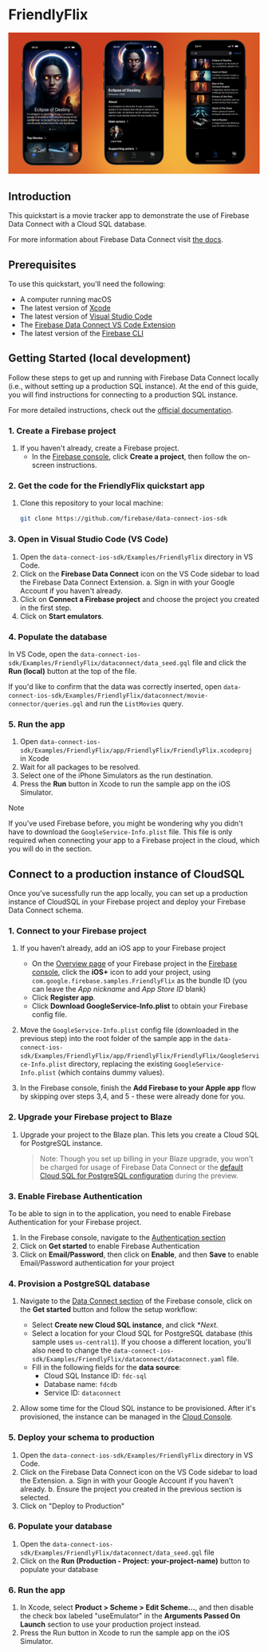 # FriendlyFlix

![FriendlyFlix, a movie tracker sample app](FriendlyFlix-Hero.png)

## Introduction

This quickstart is a movie tracker app to demonstrate the use of Firebase Data Connect
 with a Cloud SQL database.

For more information about Firebase Data Connect visit [the docs](https://firebase.google.com/docs/data-connect/).


## Prerequisites

To use this quickstart, you'll need the following:
- A computer running macOS
- The latest version of [Xcode](https://developer.apple.com/xcode/)
- The latest version of [Visual Studio Code](https://code.visualstudio.com/)
- The [Firebase Data Connect VS Code Extension](https://marketplace.visualstudio.com/items?itemName=GoogleCloudTools.firebase-dataconnect-vscode)
- The latest version of the [Firebase CLI](https://firebase.google.com/docs/cli#update-cli)

## Getting Started (local development)

Follow these steps to get up and running with Firebase Data Connect locally (i.e., without setting up a production SQL instance). At the end of this guide, you will find instructions for connecting to a production SQL instance.

For more detailed instructions,
check out the [official documentation](https://firebase.google.com/docs/data-connect/quickstart-local).


### 1. Create a Firebase project

1. If you haven't already, create a Firebase project.
    * In the [Firebase console](https://console.firebase.google.com), click
        **Create a project**, then follow the on-screen instructions.

### 2. Get the code for the FriendlyFlix quickstart app

1. Clone this repository to your local machine:
   ```sh
   git clone https://github.com/firebase/data-connect-ios-sdk
   ```

### 3. Open in Visual Studio Code (VS Code)

1. Open the `data-connect-ios-sdk/Examples/FriendlyFlix` directory in VS Code.
2. Click on the **Firebase Data Connect** icon on the VS Code sidebar to load the Firebase Data Connect Extension.
   a. Sign in with your Google Account if you haven't already.
3. Click on **Connect a Firebase project** and choose the project you created in the first step.
4. Click on **Start emulators**.

### 4. Populate the database
In VS Code, open the `data-connect-ios-sdk/Examples/FriendlyFlix/dataconnect/data_seed.gql` file and click the
 **Run (local)** button at the top of the file.

If you'd like to confirm that the data was correctly inserted,
open `data-connect-ios-sdk/Examples/FriendlyFlix/dataconnect/movie-connector/queries.gql` and run the `ListMovies` query.

### 5. Run the app

1. Open `data-connect-ios-sdk/Examples/FriendlyFlix/app/FriendlyFlix/FriendlyFlix.xcodeproj` in Xcode
2. Wait for all packages to be resolved.
3. Select one of the iPhone Simulators as the run destination.
4. Press the **Run** button in Xcode to run the sample app on the iOS Simulator.

> [!NOTE]
> If you've used Firebase before, you might be wondering why you didn't have to download the
> `GoogleService-Info.plist` file. This file is only required when connecting your app to a Firebase
> project in the cloud, which you will do in the section.

## Connect to a production instance of CloudSQL

Once you've sucessfully run the app locally, you can set up a production instance of CloudSQL in your Firebase project and deploy your Firebase Data Connect schema.

### 1. Connect to your Firebase project

1. If you haven’t already, add an iOS app to your Firebase project
    * On the [Overview page](https://console.firebase.google.com/project/_/overview) of your Firebase project in the [Firebase console](https://console.firebase.google.com), click the **iOS+** icon to add your project, using `com.google.firebase.samples.FriendlyFlix` as the bundle ID (you can leave the *App nickname* and *App Store ID* blank)
    * Click **Register app**.
    * Click **Download GoogleService-Info.plist** to obtain your Firebase config file.

2. Move the `GoogleService-Info.plist` config file (downloaded in the previous step) into the root folder of the sample app in the
  `data-connect-ios-sdk/Examples/FriendlyFlix/app/FriendlyFlix/FriendlyFlix/GoogleService-Info.plist` directory, replacing the existing `GoogleService-Info.plist` (which contains dummy values).

3. In the Firebase console, finish the **Add Firebase to your Apple app** flow by skipping over steps 3,4, and 5 - these were already done for you.

### 2. Upgrade your Firebase project to Blaze

1. Upgrade your project to the Blaze plan. This lets you create a Cloud SQL
    for PostgreSQL instance.

    > Note: Though you set up billing in your Blaze upgrade, you won't be
    charged for usage of Firebase Data Connect or the
    [default Cloud SQL for PostgreSQL configuration](https://firebase.google.com/docs/data-connect/#pricing) during the preview.

### 3. Enable Firebase Authentication

To be able to sign in to the application, you need to enable Firebase Authentication for your Firebase project.

1. In the Firebase console, navigate to the [Authentication section](https://console.firebase.google.com/project/_/authentication)
2. Click on **Get started** to enable Firebase Authentication
3. Click on **Email/Password**, then click on **Enable**, and then **Save** to enable Email/Password authentication for your project

### 4. Provision a PostgreSQL database

1. Navigate to the [Data Connect section](https://console.firebase.google.com/project/_/dataconnect)
    of the Firebase console, click on the **Get started** button and follow the setup workflow:

   - Select **Create new Cloud SQL instance**, and click **Next*.
   - Select a location for your Cloud SQL for PostgreSQL database (this sample uses `us-central1`). If you choose a different location, you'll also need to change the `data-connect-ios-sdk/Examples/FriendlyFlix/dataconnect/dataconnect.yaml` file.
   - Fill in the following fields for the **data source**:
       - Cloud SQL Instance ID: `fdc-sql`
       - Database name: `fdcdb`
       - Service ID: `dataconnect`
2. Allow some time for the Cloud SQL instance to be provisioned. After it's provisioned, the instance
   can be managed in the [Cloud Console](https://console.cloud.google.com/sql).

### 5. Deploy your schema to production

1. Open the `data-connect-ios-sdk/Examples/FriendlyFlix` directory in VS Code.
2. Click on the Firebase Data Connect icon on the VS Code sidebar to load the Extension.
   a. Sign in with your Google Account if you haven't already.
   b. Ensure the project you created in the previous section is selected.
4. Click on "Deploy to Production"

### 6. Populate your database

1. Open the `data-connect-ios-sdk/Examples/FriendlyFlix/dataconnect/data_seed.gql` file
2. Click on the **Run (Production - Project: your-project-name)** button to populate your database


### 6. Run the app

1. In Xcode, select **Product > Scheme > Edit Scheme...**, and then disable the check box labeled "useEmulator" in the **Arguments Passed On Launch** section to use your production project instead.
2. Press the Run button in Xcode to run the sample app on the iOS Simulator.

